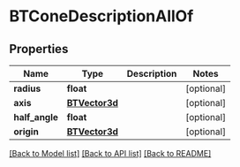 # BTConeDescriptionAllOf

## Properties
Name | Type | Description | Notes
------------ | ------------- | ------------- | -------------
**radius** | **float** |  | [optional] 
**axis** | [**BTVector3d**](BTVector3d.md) |  | [optional] 
**half_angle** | **float** |  | [optional] 
**origin** | [**BTVector3d**](BTVector3d.md) |  | [optional] 

[[Back to Model list]](../README.md#documentation-for-models) [[Back to API list]](../README.md#documentation-for-api-endpoints) [[Back to README]](../README.md)


